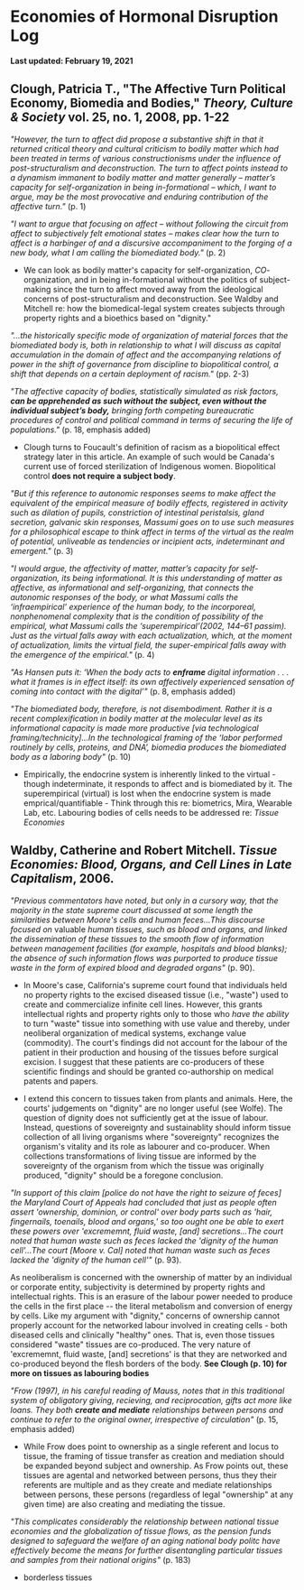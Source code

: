 # Economies of Hormonal Disruption Log
**Last updated: February 19, 2021**

## Clough, Patricia T., "The Affective Turn Political Economy, Biomedia and Bodies," *Theory, Culture & Society* vol. 25, no. 1, 2008, pp. 1-22

*"However, the turn to affect did propose a substantive shift in that it returned critical theory and cultural criticism to bodily matter which had been treated in terms of various constructionisms under the influence of post-structuralism and deconstruction. The turn to affect points instead to a dynamism immanent to bodily matter and matter generally – matter’s capacity for self-organization in being in-formational – which, I want to argue, may be the most provocative and enduring contribution of the affective turn."* (p. 1)

*"I want to argue that focusing on affect – without following the circuit from affect to subjectively felt emotional states – makes clear how the turn to affect is a harbinger of and a discursive accompaniment to the forging of a new body, what I am calling the biomediated body."* (p. 2)

- We can look as bodily matter's capacity for self-organization,  *CO*-organization, and in being in-formational without the politics of subject-making since the turn to affect moved away from the ideological concerns of post-structuralism and deconstruction. See Waldby and Mitchell re: how the biomedical-legal system creates subjects through property rights and a bioethics based on "dignity."

*"...the historically specific mode of organization of material forces that the biomediated body is, both in relationship to what I will discuss as capital accumulation in the domain of affect and the accompanying relations of power in the shift of governance from discipline to biopolitical control, a shift that depends on a certain deployment of racism."* (pp. 2-3)

*"The affective capacity of bodies, statistically simulated as risk factors, **can be apprehended as such without the subject, even without the individual subject’s body,** bringing forth competing bureaucratic procedures of control and political command in terms of securing the life of populations."* (p. 18, emphasis added)

- Clough turns to Foucault's definition of racism as a biopolitical effect strategy later in this article. An example of such would be Canada's current use of forced sterilization of Indigenous women. Biopolitical control **does not require a subject body**.

*"But if this reference to autonomic responses seems to make affect the equivalent of the empirical measure of bodily effects, registered in activity such as dilation of pupils, constriction of intestinal peristalsis, gland secretion, galvanic skin responses, Massumi goes on to use such measures for a philosophical escape to think affect in terms of the virtual as the realm of potential, unliveable as tendencies or incipient acts, indeterminant and emergent."* (p. 3)

*"I would argue, the affectivity of matter, matter’s capacity for self-organization, its being informational. It is this understanding of matter as affective, as informational and self-organizing, that connects the autonomic responses of the body, or what Massumi calls the ‘infraempirical’ experience of the human body, to the incorporeal, nonphenomenal complexity that is the condition of possibility of the empirical, what Massumi calls the ‘superempirical’(2002, 144–61 passim). Just
as the virtual falls away with each actualization, which, at the moment of actualization, limits the virtual field, the super-empirical falls away with the emergence of the empirical."* (p. 4)

*"As Hansen puts it: ‘When the body acts to **enframe** digital information . . . what it frames is in effect itself: its own affectively experienced sensation of coming into contact with the digital’"* (p. 8, emphasis added) 

*"The biomediated body, therefore, is not disembodiment. Rather it is a recent complexification in bodily matter at the molecular level as its informational
capacity is made more productive [via technological framing/technicity]...In the technological framing of the ‘labor performed routinely by cells, proteins, and
DNA’, biomedia produces the biomediated body as a laboring body"* (p. 10)

- Empirically, the endocrine system is inherently linked to the virtual - though indeterminate, it responds to affect and is biomediated by it. The superempirical (virtual) is lost when the endocrine system is made emprical/quantifiable - Think through this re: biometrics, Mira, Wearable Lab, etc. Labouring bodies of cells needs to be addressed re: *Tissue Economies*

## Waldby, Catherine and Robert Mitchell. *Tissue Economies: Blood, Organs, and Cell Lines in Late Capitalism*, 2006.

*"Previous commentators have noted, but only in a cursory way, that the majority in the state supreme court discussed at some length the similarities between Moore's cells and human feces...This discourse focused on* valuable *human tissues, such as blood and organs, and linked the dissemination of these tissues to the smooth flow of information between management facilities (for example, hospitals and blood blanks); the absence of such information flows was purported to produce tissue waste in the form of expired blood and degraded organs"* (p. 90).

- In Moore's case, California's supreme court found that individuals held no property rights to the excised diseased tissue (i.e., "waste") used to create and commercialize infinite cell lines. However, this grants intellectual rights and property rights only to those who *have the ability* to turn "waste" tissue into something with use value and thereby, under neoliberal organization of medical systems, exchange value (commodity). The court's findings did not account for the labour of the patient in their production and housing of the tissues before surgical excision. I suggest that these patients are co-producers of these scientific findings and should be granted co-authorship on medical patents and papers. 

- I extend this concern to tissues taken from plants and animals. Here, the courts' judgements on "dignity" are no longer useful (see Wolfe). The question of dignity does not sufficiently get at the issue of labour. Instead, questions of sovereignty and sustainablity should inform tissue collection of all living organisms where "sovereignty" recognizes the organism's vitality and its role as labourer and co-producer. When collections transformations of living tissue are informed by the sovereignty of the organism from which the tissue was originally  produced, "dignity" should be a foregone conclusion.

*"In support of this claim [police do not have the right to seizure of feces] the Maryland Court of Appeals had concluded that just as people often assert 'ownership, dominion, or control' over body parts such as 'hair, fingernails, toenails, blood and organs,' so too ought one be able to exert these powers over 'excrememnt, fluid waste, [and] secretions...The court noted that human waste such as feces lacked the 'dignity of the human cell'...The court [Moore v. Cal] noted that human waste such as feces lacked the 'dignity of the human cell'"* (p. 93).

As neoliberalism is concerned with the ownership of matter by an individual or corporate entity, subjectivity is determined by property rights and intellectual rights. This is an erasure of the labour power needed to produce the cells in the first place -- the literal metabolism and conversion of energy by cells. Like my argument with "dignity," concerns of ownership cannot properly account for the networked labour involved in creating cells - both diseased cells and clinically "healthy" ones. That is, even those tissues considered "waste" tissues are co-produced. The very nature of 'excrememnt, fluid waste, [and] secretions' is that they are networked and co-produced beyond the flesh borders of the body. **See Clough (p. 10) for more on tissues as labouring bodies**

*"Frow (1997), in his careful reading of Mauss, notes that in this traditional system of obligatory giving, recieving, and reciprocation, gifts act more like loans. They both **create and mediate** relationships between persons and continue to refer to the original owner, irrespective of circulation"* (p. 15, emphasis added)

- While Frow does point to ownership as a single referent and locus to tissue, the framing of tissue transfer as creation and mediation should be expanded beyond subject and ownership. As Frow points out, these tissues are agental and networked between persons, thus they their referents are multiple and as they create and mediate relationships between persons, these persons (regardless of legal "ownership" at any given time) are also creating and mediating the tissue.

*"This complicates considerably the relationship between national tissue economies and the globalization of tissue flows, as the pension funds designed to safeguard the welfare of an aging national body politc have effectively become the means for further disentangling particular tissues and samples from their national origins"* (p. 183)

- borderless tissues
